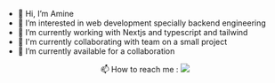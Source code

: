 <!---
Poet9/Poet9 is a ✨ special ✨ repository because its `README.md` (this file) appears on your GitHub profile.
You can click the Preview link to take a look at your changes.
--->

- 👋 Hi, I’m Amine
- 👀 I’m interested in web development specially backend engineering
- 🌱 I’m currently working with Nextjs and typescript and tailwind
- 🌱 I'm currently collaborating with team on a small project
- 💞️ I’m currently available for a collaboration

<p align="center">📫 How to reach me : 
<a href="https://www.linkedin.com/in/amine-bouhamri-9b0b9b1b2" style="display: inline-block;" target="_blank">
  <img src="https://readme-components.vercel.app/api?component=logo&logo=linkedin&fill=inheret" /> </a>
</p>

